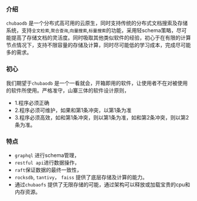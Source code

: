 
### 介绍
`chubaodb` 是一个分布式高可用的云原生，同时支持传统的分布式文档搜索及存储系统，支持`全文检索`,`聚合查询`,`向量搜索`,`标量搜索`的功能，采用轻schema策略，尽可能提高了存储文档的灵活度。同时吸取其他类似软件的经验，初心于在有限的计算节点情况下，支持不限容量的存储及计算，同时尽可能低的学习成本，完成尽可能多的需求。

### 初心
我们期望于`chubaodb` 是一个一看就会，开箱即用的软件，让使用者不在对被使用的软件所使用。严格准守，山寨三体的软件设计原则， 
* 1.程序必须正确 
* 2.程序必须可维护，如果和第1条冲突，以第1条为准 
* 3.程序必须高效，如和第1条冲突，则以第1条为准，如和第2条冲突，则以第2条为准。

### 特点
* `graphql` 进行schema管理， 
* `restful api`进行数据操作， 
* `raft`保证数据的最终一致性， 
* `rocksdb`, `tantivy`， `faiss` 提供了底层存储及计算的能力。
* 通过`chubaofs` 提供了无限存储的可能，通过架构可以释放或加载宝贵的cpu和内存资源。